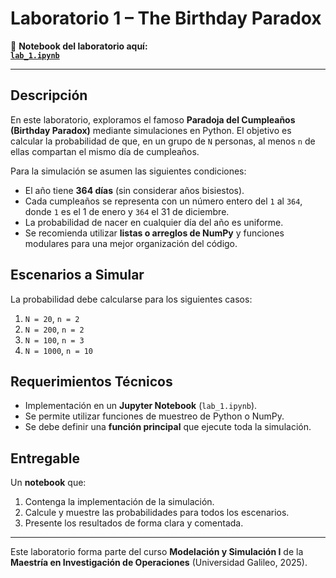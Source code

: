 # Laboratorio 1 – The Birthday Paradox

📂 **Notebook del laboratorio aquí:**  
[**`lab_1.ipynb`**](./lab_1.ipynb)

---

## Descripción  
En este laboratorio, exploramos el famoso **Paradoja del Cumpleaños (Birthday Paradox)** mediante simulaciones en Python. El objetivo es calcular la probabilidad de que, en un grupo de `N` personas, al menos `n` de ellas compartan el mismo día de cumpleaños.

Para la simulación se asumen las siguientes condiciones:  
- El año tiene **364 días** (sin considerar años bisiestos).  
- Cada cumpleaños se representa con un número entero del `1` al `364`, donde `1` es el 1 de enero y `364` el 31 de diciembre.  
- La probabilidad de nacer en cualquier día del año es uniforme.  
- Se recomienda utilizar **listas o arreglos de NumPy** y funciones modulares para una mejor organización del código.

## Escenarios a Simular  
La probabilidad debe calcularse para los siguientes casos:  
1. `N = 20`, `n = 2`  
2. `N = 200`, `n = 2`  
3. `N = 100`, `n = 3`  
4. `N = 1000`, `n = 10`

## Requerimientos Técnicos  
- Implementación en un **Jupyter Notebook** (`lab_1.ipynb`).  
- Se permite utilizar funciones de muestreo de Python o NumPy.  
- Se debe definir una **función principal** que ejecute toda la simulación.

## Entregable  
Un **notebook** que:  
1. Contenga la implementación de la simulación.  
2. Calcule y muestre las probabilidades para todos los escenarios.  
3. Presente los resultados de forma clara y comentada.

---
Este laboratorio forma parte del curso **Modelación y Simulación I** de la **Maestría en Investigación de Operaciones** (Universidad Galileo, 2025).